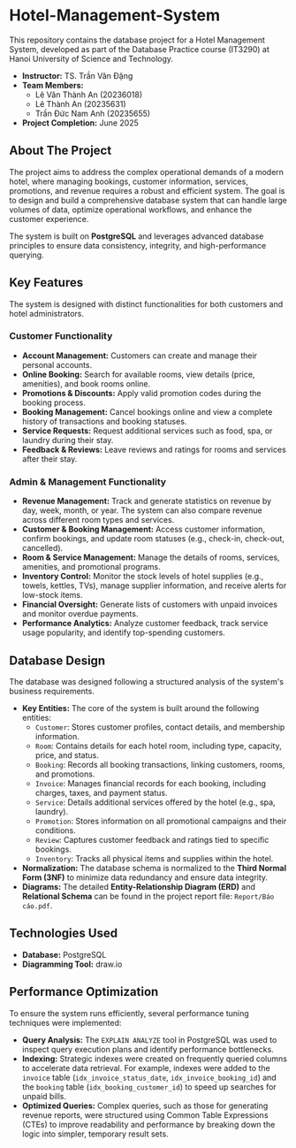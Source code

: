 # Hotel-Management-System
This repository contains the database project for a Hotel Management System, developed as part of the Database Practice course (IT3290) at Hanoi University of Science and Technology.

- **Instructor:** TS. Trần Văn Đặng
- **Team Members:**
    - Lê Văn Thành An (20236018)
    - Lê Thành An (20235631)
    - Trần Đức Nam Anh (20235655)
- **Project Completion:** June 2025

## About The Project

The project aims to address the complex operational demands of a modern hotel, where managing bookings, customer information, services, promotions, and revenue requires a robust and efficient system. The goal is to design and build a comprehensive database system that can handle large volumes of data, optimize operational workflows, and enhance the customer experience.

The system is built on **PostgreSQL** and leverages advanced database principles to ensure data consistency, integrity, and high-performance querying.

## Key Features

The system is designed with distinct functionalities for both customers and hotel administrators.

### Customer Functionality

* **Account Management:** Customers can create and manage their personal accounts.
* **Online Booking:** Search for available rooms, view details (price, amenities), and book rooms online.
* **Promotions & Discounts:** Apply valid promotion codes during the booking process.
* **Booking Management:** Cancel bookings online and view a complete history of transactions and booking statuses.
* **Service Requests:** Request additional services such as food, spa, or laundry during their stay.
* **Feedback & Reviews:** Leave reviews and ratings for rooms and services after their stay.

### Admin & Management Functionality

* **Revenue Management:** Track and generate statistics on revenue by day, week, month, or year. The system can also compare revenue across different room types and services.
* **Customer & Booking Management:** Access customer information, confirm bookings, and update room statuses (e.g., check-in, check-out, cancelled).
* **Room & Service Management:** Manage the details of rooms, services, amenities, and promotional programs.
* **Inventory Control:** Monitor the stock levels of hotel supplies (e.g., towels, kettles, TVs), manage supplier information, and receive alerts for low-stock items.
* **Financial Oversight:** Generate lists of customers with unpaid invoices and monitor overdue payments.
* **Performance Analytics:** Analyze customer feedback, track service usage popularity, and identify top-spending customers.

## Database Design

The database was designed following a structured analysis of the system's business requirements.

* **Key Entities:** The core of the system is built around the following entities:
    * `Customer`: Stores customer profiles, contact details, and membership information.
    * `Room`: Contains details for each hotel room, including type, capacity, price, and status.
    * `Booking`: Records all booking transactions, linking customers, rooms, and promotions.
    * `Invoice`: Manages financial records for each booking, including charges, taxes, and payment status.
    * `Service`: Details additional services offered by the hotel (e.g., spa, laundry).
    * `Promotion`: Stores information on all promotional campaigns and their conditions.
    * `Review`: Captures customer feedback and ratings tied to specific bookings.
    * `Inventory`: Tracks all physical items and supplies within the hotel.
* **Normalization:** The database schema is normalized to the **Third Normal Form (3NF)** to minimize data redundancy and ensure data integrity.
* **Diagrams:** The detailed **Entity-Relationship Diagram (ERD)** and **Relational Schema** can be found in the project report file: `Report/Báo cáo.pdf`.

## Technologies Used

* **Database:** PostgreSQL
* **Diagramming Tool:** draw.io

## Performance Optimization

To ensure the system runs efficiently, several performance tuning techniques were implemented:

* **Query Analysis:** The `EXPLAIN ANALYZE` tool in PostgreSQL was used to inspect query execution plans and identify performance bottlenecks.
* **Indexing:** Strategic indexes were created on frequently queried columns to accelerate data retrieval. For example, indexes were added to the `invoice` table (`idx_invoice_status_date`, `idx_invoice_booking_id`) and the `booking` table (`idx_booking_customer_id`) to speed up searches for unpaid bills.
* **Optimized Queries:** Complex queries, such as those for generating revenue reports, were structured using Common Table Expressions (CTEs) to improve readability and performance by breaking down the logic into simpler, temporary result sets.
